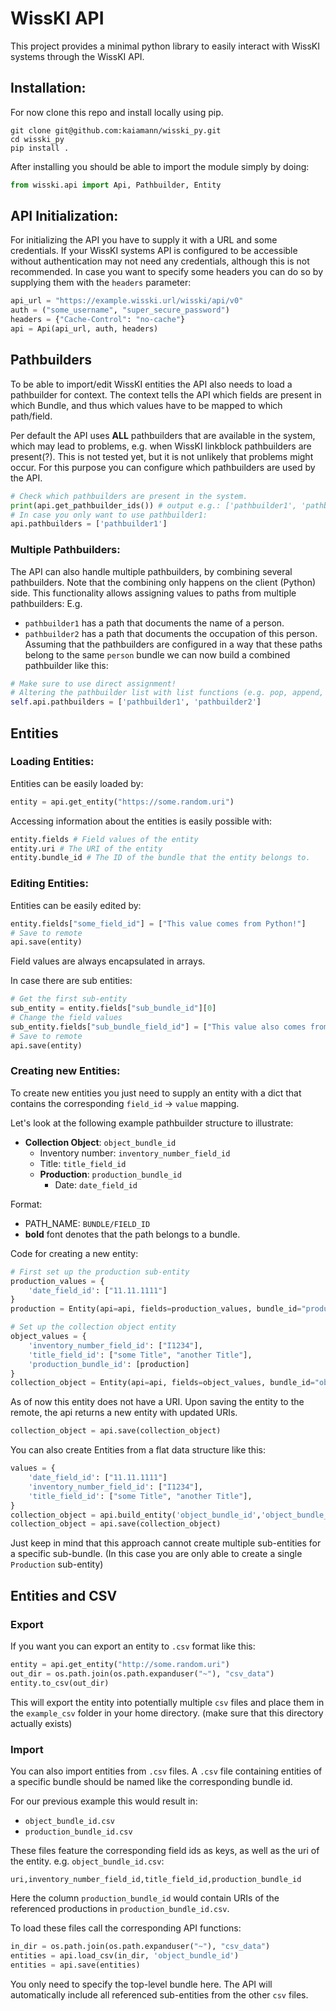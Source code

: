 # WissKI API
This project provides a minimal python library to easily interact with WissKI systems through the WissKI API.

## Installation:
For now clone this repo and install locally using pip.
```
git clone git@github.com:kaiamann/wisski_py.git
cd wisski_py
pip install .
```
After installing you should be able to import the module simply by doing:
```py
from wisski.api import Api, Pathbuilder, Entity
```

## API Initialization:
For initializing the API you have to supply it with a URL and some credentials.
If your WissKI systems API is configured to be accessible without authentication may not need any credentials, although this is not recommended.
In case you want to specify some headers you can do so by supplying them with the `headers` parameter:
```py
api_url = "https://example.wisski.url/wisski/api/v0"
auth = ("some_username", "super_secure_password")
headers = {"Cache-Control": "no-cache"}
api = Api(api_url, auth, headers)
```

## Pathbuilders
To be able to import/edit WissKI entities the API also needs to load a pathbuilder for context.
The context tells the API which fields are present in which Bundle, and thus which values have to be mapped to which path/field.

Per default the API uses **ALL** pathbuilders that are available in the system, which may lead to problems, e.g. when WissKI linkblock pathbuilders are present(?). This is not tested yet, but it is not unlikely that problems might occur.
For this purpose you can configure which pathbuilders are used by the API.
```py
# Check which pathbuilders are present in the system.
print(api.get_pathbuilder_ids()) # output e.g.: ['pathbuilder1', 'pathbuilder2', 'linkblock_pathbuilder']
# In case you only want to use pathbuilder1:
api.pathbuilders = ['pathbuilder1']
```
### Multiple Pathbuilders:
The API can also handle multiple pathbuilders, by combining several pathbuilders.
Note that the combining only happens on the client (Python) side.
This functionality allows assigning values to paths from multiple pathbuilders:
E.g.
- `pathbuilder1` has a path that documents the name of a person.
- `pathbuilder2` has a path that documents the occupation of this person.
Assuming that the pathbuilders are configured in a way that these paths belong to the same `person` bundle we can now build a combined pathbuilder like this:
```py
# Make sure to use direct assignment!
# Altering the pathbuilder list with list functions (e.g. pop, append, etc.) won't work properly for now.
self.api.pathbuilders = ['pathbuilder1', 'pathbuilder2']
```

## Entities

### Loading Entities:
Entities can be easily loaded by:
```py
entity = api.get_entity("https://some.random.uri")
```
Accessing information about the entities is easily possible with:
```py
entity.fields # Field values of the entity
entity.uri # The URI of the entity
entity.bundle_id # The ID of the bundle that the entity belongs to.
```

### Editing Entities:
Entities can be easily edited by:
```py
entity.fields["some_field_id"] = ["This value comes from Python!"]
# Save to remote
api.save(entity)
```
Field values are always encapsulated in arrays.


In case there are sub entities:
```py
# Get the first sub-entity
sub_entity = entity.fields["sub_bundle_id"][0]
# Change the field values
sub_entity.fields["sub_bundle_field_id"] = ["This value also comes from Python!"]
# Save to remote
api.save(entity)
```

### Creating new Entities:
To create new entities you just need to supply an entity with a dict that contains the corresponding `field_id` &rarr; `value` mapping.

Let's look at the following example pathbuilder structure to illustrate:
- **Collection Object**: `object_bundle_id`
  - Inventory number: `inventory_number_field_id`
  - Title: `title_field_id`
  - **Production**: `production_bundle_id`
    - Date: `date_field_id`

Format:
- PATH_NAME: `BUNDLE/FIELD_ID`
- **bold** font denotes that the path belongs to a bundle.

Code for creating a new entity:
```py
# First set up the production sub-entity
production_values = {
    'date_field_id': ["11.11.1111"]
}
production = Entity(api=api, fields=production_values, bundle_id="production_bundle_id")

# Set up the collection object entity
object_values = {
    'inventory_number_field_id': ["I1234"],
    'title_field_id': ["some Title", "another Title"],
    'production_bundle_id': [production]
}
collection_object = Entity(api=api, fields=object_values, bundle_id="object_bundle_id")
```
As of now this entity does not have a URI.
Upon saving the entity to the remote, the api returns a new entity with updated URIs.
```py
collection_object = api.save(collection_object)
```

You can also create Entities from a flat data structure like this:
```py
values = {
    'date_field_id': ["11.11.1111"]
    'inventory_number_field_id': ["I1234"],
    'title_field_id': ["some Title", "another Title"],
}
collection_object = api.build_entity('object_bundle_id','object_bundle_id',  values)
collection_object = api.save(collection_object)
```
Just keep in mind that this approach cannot create multiple sub-entities for a specific sub-bundle. (In this case you are only able to create a single `Production` sub-entity)

## Entities and CSV

### Export
If you want you can export an entity to `.csv` format like this:
```py
entity = api.get_entity("http://some.random.uri")
out_dir = os.path.join(os.path.expanduser("~"), "csv_data")
entity.to_csv(out_dir)
```
This will export the entity into potentially multiple `csv` files and place them in the `example_csv` folder in your home directory. (make sure that this directory actually exists)


### Import
You can also import entities from `.csv` files.
A `.csv` file containing entities of a specific bundle should be named like the corresponding bundle id.

For our previous example this would result in:
- `object_bundle_id.csv`
- `production_bundle_id.csv`

These files feature the corresponding field ids as keys, as well as the uri of the entity.
e.g. `object_bundle_id.csv`:
```
uri,inventory_number_field_id,title_field_id,production_bundle_id
```

Here the column `production_bundle_id` would contain URIs of the referenced productions in `production_bundle_id.csv`.

To load these files call the corresponding API functions:
```py
in_dir = os.path.join(os.path.expanduser("~"), "csv_data")
entities = api.load_csv(in_dir, 'object_bundle_id')
entities = api.save(entities)
```
You only need to specify the top-level bundle here.
The API will automatically include all referenced sub-entities from the other `csv` files.